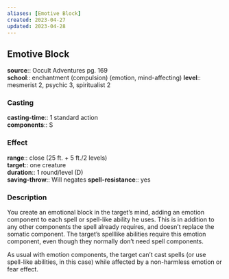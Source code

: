 ```yaml
---
aliases: [Emotive Block]
created: 2023-04-27
updated: 2023-04-28
---
```


## Emotive Block

**source**:: Occult Adventures pg. 169  
**school**:: enchantment (compulsion) (emotion, mind-affecting)
**level**:: mesmerist 2, psychic 3, spiritualist 2

### Casting

**casting-time**:: 1 standard action  
**components**:: S

### Effect

**range**:: close (25 ft. + 5 ft./2 levels)  
**target**:: one creature  
**duration**:: 1 round/level (D)  
**saving-throw**:: Will negates
**spell-resistance**:: yes

### Description

You create an emotional block in the target’s mind, adding an emotion component to each spell or spell-like ability he uses. This is in addition to any other components the spell already requires, and doesn’t replace the somatic component. The target’s spelllike abilities require this emotion component, even though they normally don’t need spell components.  
  
As usual with emotion components, the target can’t cast spells (or use spell-like abilities, in this case) while affected by a non-harmless emotion or fear effect.

